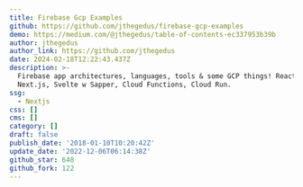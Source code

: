 ```yaml
---
title: Firebase Gcp Examples
github: https://github.com/jthegedus/firebase-gcp-examples
demo: https://medium.com/@jthegedus/table-of-contents-ec337953b39b
author: jthegedus
author_link: https://github.com/jthegedus
date: 2024-02-18T12:22:43.437Z
description: >-
  Firebase app architectures, languages, tools & some GCP things! React w
  Next.js, Svelte w Sapper, Cloud Functions, Cloud Run.
ssg:
  - Nextjs
css: []
cms: []
category: []
draft: false
publish_date: '2018-01-10T10:20:42Z'
update_date: '2022-12-06T06:14:38Z'
github_star: 648
github_fork: 122
---
```


